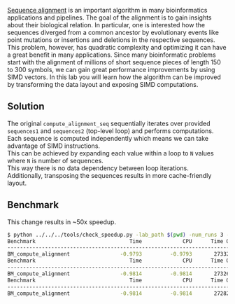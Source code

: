 [Sequence alignment](https://en.wikipedia.org/wiki/Sequence_alignment) is an important algorithm in many bioinformatics applications and pipelines. The goal of the alignment is to gain insights about their biological  relation. In particular, one is interested how the sequences diverged from a common ancestor by evolutionary events like point mutations or insertions and deletions in the respective sequences.
This problem, however, has quadratic complexity and optimizing it can have a great benefit in many applications.
Since many bioinformatic problems start with the alignment of millions of short sequence pieces of length 150 to 300 symbols, we can gain great performance improvements by using SIMD vectors. In this lab you will learn how the algorithm can be improved by transforming the data layout and exposing SIMD computations.

## Solution
The original `compute_alignment_seq` sequentially iterates over provided `sequences1` and `sequences2` (top-level loop) and performs computations.<br/>
Each sequence is computed independently which means we can take advantage of SIMD instructions. <br/>
This can be achieved by expanding each value within a loop to `N` values where `N` is number of sequences. <br/>
This way there is no data dependency between loop iterations. <br/>
Additionally, transposing the sequences results in more cache-friendly layout.

## Benchmark
This change results in ~50x speedup.
```bash
$ python ../../../tools/check_speedup.py -lab_path $(pwd) -num_runs 3 -v
Benchmark                              Time             CPU      Time Old      Time New       CPU Old       CPU New
-------------------------------------------------------------------------------------------------------------------
BM_compute_alignment                -0.9793         -0.9793       2733236         56568       2730485         56519
Benchmark                              Time             CPU      Time Old      Time New       CPU Old       CPU New
-------------------------------------------------------------------------------------------------------------------
BM_compute_alignment                -0.9814         -0.9814       2732671         50930       2729913         50876
Benchmark                              Time             CPU      Time Old      Time New       CPU Old       CPU New
-------------------------------------------------------------------------------------------------------------------
BM_compute_alignment                -0.9814         -0.9814       2728265         50845       2725507         50803
```
